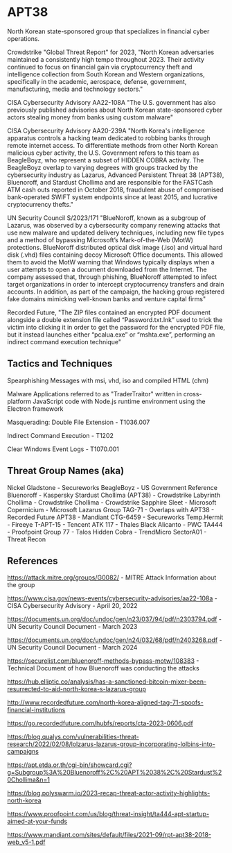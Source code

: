 
# APT38 

North Korean state-sponsored group that specializes in financial cyber operations.

Crowdstrike "Global Threat Report" for 2023, "North Korean adversaries maintained a consistently high tempo throughout 2023. Their activity continued to focus on financial gain via cryptocurrency theft and intelligence collection from South Korean and Western organizations, specifically in the academic, aerospace, defense, government, manufacturing, media and technology sectors."

CISA Cybersecurity Advisory AA22-108A "The U.S. government has also previously published advisories about North Korean state-sponsored cyber actors stealing money from banks using custom malware"

CISA Cybersecurity Advisory AA20-239A "North Korea's intelligence apparatus controls a hacking team dedicated to robbing banks through remote internet access. To differentiate methods from other North Korean malicious cyber activity, the U.S. Government refers to this team as BeagleBoyz, who represent a subset of HIDDEN COBRA activity. The BeagleBoyz overlap to varying degrees with groups tracked by the cybersecurity industry as Lazarus, Advanced Persistent Threat 38 (APT38), Bluenoroff, and Stardust Chollima and are responsible for the FASTCash ATM cash outs reported in October 2018, fraudulent abuse of compromised bank-operated SWIFT system endpoints since at least 2015, and lucrative cryptocurrency thefts."

UN Security Council S/2023/171 "BlueNoroff, known as a subgroup of Lazarus, was observed by a cybersecurity company renewing attacks that use new malware and updated delivery techniques, including new file types and a method of bypassing Microsoft’s Mark-of-the-Web (MotW) protections. BlueNoroff distributed optical disk image (.iso) and virtual hard disk (.vhd) files containing decoy Microsoft Office documents. This allowed them to
avoid the MotW warning that Windows typically displays when a user attempts to open a document downloaded from the Internet. The company assessed that, through phishing, BlueNoroff attempted to infect target organizations in order to intercept cryptocurrency transfers and drain accounts. In addition, as part of the campaign, the hacking group registered fake domains mimicking well-known banks and venture capital firms"

Recorded Future, "The ZIP files contained an encrypted PDF document alongside a double extension file called “Password.txt.lnk” used to trick the victim into clicking it in order to get the password for the encrypted PDF file, but it instead launches either “pcalua.exe” or “mshta.exe”, performing an indirect command execution technique"
## Tactics and Techniques

Spearphishing Messages with msi, vhd, iso and compiled HTML (chm)

Malware Applications referred to as "TraderTraitor" written in cross-platform JavaScript code with Node.js runtime environment using the Electron framework

Masquerading: Double File Extension - T1036.007

Indirect Command Execution - T1202

Clear Windows Event Logs - T1070.001





## Threat Group Names (aka)
Nickel Gladstone - Secureworks
BeagleBoyz - US Government Reference
Bluenoroff - Kaspersky
Stardust Chollima (APT38) - Crowdstrike
Labyrinth Chollima - Crowdstrike 
Chollima - Crowdstrike
Sapphire Sleet - Microsoft
Copernicium - Microsoft
Lazarus Group
TAG-71 - Overlaps with APT38 - Recorded Future
APT38 - Mandiant
CTG-6459 - Secureworks
Temp.Hermit - Fireeye
T-APT-15 - Tencent
ATK 117 - Thales
Black Alicanto - PWC
TA444 - Proofpoint
Group 77 - Talos
Hidden Cobra - TrendMicro
SectorA01 - Threat Recon




## References

https://attack.mitre.org/groups/G0082/ - MITRE Attack Information about the group

https://www.cisa.gov/news-events/cybersecurity-advisories/aa22-108a - CISA Cybersecurity Advisory - April 20, 2022

https://documents.un.org/doc/undoc/gen/n23/037/94/pdf/n2303794.pdf - UN Security Council Document - March 2023

https://documents.un.org/doc/undoc/gen/n24/032/68/pdf/n2403268.pdf - UN Security Council Document - March 2024


https://securelist.com/bluenoroff-methods-bypass-motw/108383 - Technical Document of how Bluenoroff was conducting the attacks

https://hub.elliptic.co/analysis/has-a-sanctioned-bitcoin-mixer-been-resurrected-to-aid-north-korea-s-lazarus-group 

http://www.recordedfuture.com/north-korea-aligned-tag-71-spoofs-financial-institutions

https://go.recordedfuture.com/hubfs/reports/cta-2023-0606.pdf

https://blog.qualys.com/vulnerabilities-threat-research/2022/02/08/lolzarus-lazarus-group-incorporating-lolbins-into-campaigns

https://apt.etda.or.th/cgi-bin/showcard.cgi?g=Subgroup%3A%20Bluenoroff%2C%20APT%2038%2C%20Stardust%20Chollima&n=1

https://blog.polyswarm.io/2023-recap-threat-actor-activity-highlights-north-korea

https://www.proofpoint.com/us/blog/threat-insight/ta444-apt-startup-aimed-at-your-funds

https://www.mandiant.com/sites/default/files/2021-09/rpt-apt38-2018-web_v5-1.pdf

